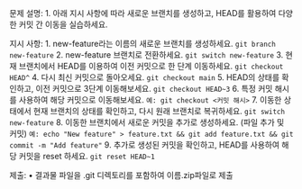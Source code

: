 문제 설명:
	1.	아래 지시 사항에 따라 새로운 브랜치를 생성하고, HEAD를 활용하여 다양한 커밋 간 이동을 실습하세요.

지시 사항:
	1.	new-feature라는 이름의 새로운 브랜치를 생성하세요.
	```git branch new-feature```
	2.	new-feature 브랜치로 전환하세요.
	```git switch new-feature```
	3.	현재 브랜치에서 HEAD를 이용하여 이전 커밋으로 한 단계 이동하세요.
	```git checkout HEAD^```
	4.	다시 최신 커밋으로 돌아오세요.
	```git checkout main```
	5.	HEAD의 상태를 확인하고, 이전 커밋으로 3단계 이동해보세요.
	```git checkout HEAD~3```
	6.	특정 커밋 해시를 사용하여 해당 커밋으로 이동해보세요.
	```예: git checkout <커밋 해시>```
	7.	이동한 상태에서 현재 브랜치의 상태를 확인하고, 다시 원래 브랜치로 복귀하세요.
	```git switch new-feature```
	8.	이동한 브랜치에서 새로운 커밋을 추가로 생성하세요. (파일 추가 및 커밋)
	```예: echo "New feature" > feature.txt && git add feature.txt && git commit -m "Add feature"```
	9.	추가로 생성된 커밋을 확인하고, HEAD를 사용하여 해당 커밋을 reset 하세요.
	```git reset HEAD~1```

제출:
	•	결과물 파일을 .git 디렉토리를 포함하여 이름.zip파일로 제출



